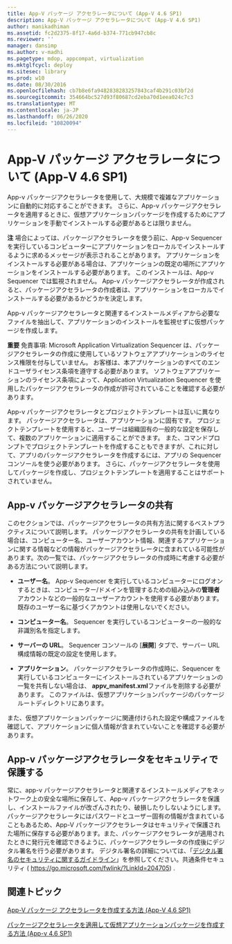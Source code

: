 ```yaml
---
title: App-V パッケージ アクセラレータについて (App-V 4.6 SP1)
description: App-V パッケージ アクセラレータについて (App-V 4.6 SP1)
author: manikadhiman
ms.assetid: fc2d2375-8f17-4a6d-b374-771cb947cb8c
ms.reviewer: ''
manager: dansimp
ms.author: v-madhi
ms.pagetype: mdop, appcompat, virtualization
ms.mktglfcycl: deploy
ms.sitesec: library
ms.prod: w10
ms.date: 08/30/2016
ms.openlocfilehash: cb7b8e6fa9482838283257843caf4b291c03bf2d
ms.sourcegitcommit: 354664bc527d93f80687cd2eba70d1eea024c7c3
ms.translationtype: MT
ms.contentlocale: ja-JP
ms.lasthandoff: 06/26/2020
ms.locfileid: "10820094"
---
```

# App-V パッケージ アクセラレータについて (App-V 4.6 SP1)


App-v パッケージアクセラレータを使用して、大規模で複雑なアプリケーションに自動的に対応することができます。 さらに、App-v パッケージアクセラレータを適用するときに、仮想アプリケーションパッケージを作成するためにアプリケーションを手動でインストールする必要があるとは限りません。

**注** 場合によっては、パッケージアクセラレータを使う前に、App-v Sequencer を実行しているコンピューターにアプリケーションをローカルでインストールするように求めるメッセージが表示されることがあります。 アプリケーションをインストールする必要がある場合は、アプリケーションの既定の場所にアプリケーションをインストールする必要があります。 このインストールは、App-v Sequencer では監視されません。 App-v パッケージアクセラレータが作成されると、パッケージアクセラレータの作成者は、アプリケーションをローカルでインストールする必要があるかどうかを決定します。

 

App-v パッケージアクセラレータと関連するインストールメディアから必要なファイルを抽出して、アプリケーションのインストールを監視せずに仮想パッケージを作成します。

**重要** 免責事項: Microsoft Application Virtualization Sequencer は、パッケージアクセラレータの作成に使用しているソフトウェアアプリケーションのライセンス権限を付与していません。 お客様は、本アプリケーションのすべてのエンドユーザライセンス条項を遵守する必要があります。 ソフトウェアアプリケーションのライセンス条項によって、Application Virtualization Sequencer を使用したパッケージアクセラレータの作成が許可されていることを確認する必要があります。

 

App-v パッケージアクセラレータとプロジェクトテンプレートは互いに異なります。 パッケージアクセラレータは、アプリケーションに固有です。 プロジェクトテンプレートを使用すると、ユーザーは組織固有の一般的な設定を保存して、複数のアプリケーションに適用することができます。 また、コマンドプロンプトでプロジェクトテンプレートを作成することもできますが、これに対して、アプリのパッケージアクセラレータを作成するには、アプリの Sequencer コンソールを使う必要があります。 さらに、パッケージアクセラレータを使用してパッケージを作成し、プロジェクトテンプレートを適用することはサポートされていません。

## App-v パッケージアクセラレータの共有


このセクションでは、パッケージアクセラレータの共有方法に関するベストプラクティスについて説明します。 パッケージアクセラレータの共有を計画している場合は、コンピューター名、ユーザーアカウント情報、関連するアプリケーションに関する情報などの情報がパッケージアクセラレータに含まれている可能性があります。次の一覧では、パッケージアクセラレータの作成時に考慮する必要がある方法について説明します。

-   **ユーザー名**。 App-v Sequencer を実行しているコンピューターにログオンするときは、コンピューター/ドメインを管理するための組み込みの**管理者**アカウントなどの一般的なユーザーアカウントを使用する必要があります。 既存のユーザー名に基づくアカウントは使用しないでください。

-   **コンピューター名**。 Sequencer を実行しているコンピューターの一般的な非識別名を指定します。

-   **サーバーの URL**。 Sequencer コンソールの [**展開**] タブで、サーバー URL 構成情報の既定の設定を使用します。

-   **アプリケーション**。 パッケージアクセラレータの作成時に、Sequencer を実行しているコンピューターにインストールされているアプリケーションの一覧を共有しない場合は、 **appv\_manifest.xml**ファイルを削除する必要があります。 このファイルは、仮想アプリケーションパッケージのパッケージルートディレクトリにあります。

また、仮想アプリケーションパッケージに関連付けられた設定や構成ファイルを確認して、アプリケーションに個人情報が含まれていないことを確認する必要があります。

## App-v パッケージアクセラレータをセキュリティで保護する


常に、app-v パッケージアクセラレータと関連するインストールメディアをネットワーク上の安全な場所に保存して、App-v パッケージアクセラレータを保護し、インストールファイルが改ざんされたり、破損したりしないようにします。 パッケージアクセラレータにはパスワードとユーザー固有の情報が含まれていることもあるため、App-V パッケージアクセラレータはセキュリティで保護された場所に保存する必要があります。また、パッケージアクセラレータが適用されたときに発行元を確認できるように、パッケージアクセラレータの作成後にデジタル署名を行う必要があります。 デジタル署名の詳細については、「[デジタル署名のセキュリティに関するガイドライン](https://go.microsoft.com/fwlink/?LinkId=204705)」を参照してください。共通条件セキュリティ ( https://go.microsoft.com/fwlink/?LinkId=204705) .

## 関連トピック


[App-V パッケージ アクセラレータを作成する方法 (App-V 4.6 SP1)](how-to-create-app-v-package-accelerators--app-v-46-sp1-.md)

[パッケージアクセラレータを適用して仮想アプリケーションパッケージを作成する方法 (App-v 4.6 SP1)](how-to-apply-a-package-accelerator-to-create-a-virtual-application-package---app-v-46-sp1-.md)

 

 





